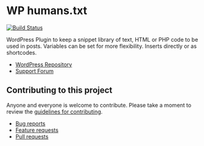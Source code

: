 # WP humans.txt

[![Build Status](https://travis-ci.org/artstorm/wp-humans-txt.png?branch=develop)](https://travis-ci.org/artstorm/wp-humans-txt)

WordPress Plugin to keep a snippet library of text, HTML or PHP code to be used in posts. Variables can be set for more flexibility. Inserts directly or as shortcodes.

* [WordPress Repository](http://wordpress.org/extend/plugins/xxx/)
* [Support Forum](http://wordpress.org/support/plugin/xxx)


## Contributing to this project

Anyone and everyone is welcome to contribute. Please take a moment to
review the [guidelines for contributing](CONTRIBUTING.md).

* [Bug reports](CONTRIBUTING.md#bugs)
* [Feature requests](CONTRIBUTING.md#features)
* [Pull requests](CONTRIBUTING.md#pull-requests)
